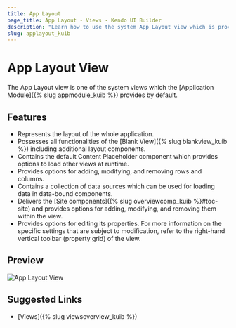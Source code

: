 ```yaml
---
title: App Layout
page_title: App Layout - Views - Kendo UI Builder
description: "Learn how to use the system App Layout view which is provided by the Kendo UI Builder tool for creating and managing Angular and AngularJS-based web applications."
slug: applayout_kuib
---
```


# App Layout View

The App Layout view is one of the system views which the [Application Module]({% slug appmodule_kuib %}) provides by default.

## Features

* Represents the layout of the whole application.
* Possesses all functionalities of the [Blank View]({% slug blankview_kuib %}) including additional layout components.
* Contains the default Content Placeholder component which provides options to load other views at runtime.
* Provides options for adding, modifying, and removing rows and columns.
* Contains a collection of data sources which can be used for loading data in data-bound components.
* Delivers the [Site components]({% slug overviewcomp_kuib %}#toc-site) and provides options for adding, modifying, and removing them within the view.
* Provides options for editing its properties. For more information on the specific settings that are subject to modification, refer to the right-hand vertical toolbar (property grid) of the view.

## Preview

<img src="../../images/kuib-views-app-layout.png" class="img-responsive" alt="App Layout View"/>

## Suggested Links

* [Views]({% slug viewsoverview_kuib %})
